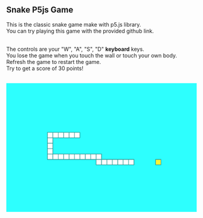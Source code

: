 ## Snake P5js Game

This is the classic snake game make with p5.js library. <br/>
You can try playing this game with the provided github link.<br/></br>

The controls are your "W", "A", "S", "D" **keyboard** keys. <br/>
You lose the game when you touch the wall or touch your own body. <br/>
Refresh the game to restart the game. <br/>
Try to get a score of 30 points! <br/><br/>

![Olive App UI](./assets/snake-p5-screenshot.png)
